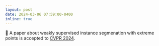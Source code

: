 ```yaml
---
layout: post
date: 2024-03-06 07:59:00-0400
inline: true
---
```


📩 A paper about weakly supervised instance segmenation with extreme points is accepted to [CVPR 2024](https://cvpr.thecvf.com/).